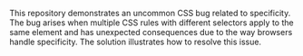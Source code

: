 This repository demonstrates an uncommon CSS bug related to specificity. The bug arises when multiple CSS rules with different selectors apply to the same element and has unexpected consequences due to the way browsers handle specificity. The solution illustrates how to resolve this issue.
